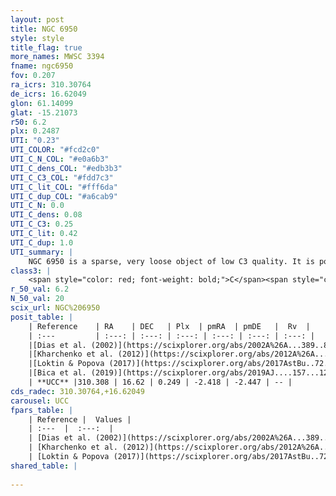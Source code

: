 ```yaml
---
layout: post
title: NGC 6950
style: style
title_flag: true
more_names: MWSC 3394
fname: ngc6950
fov: 0.207
ra_icrs: 310.30764
de_icrs: 16.62049
glon: 61.14099
glat: -15.21073
r50: 6.2
plx: 0.2487
UTI: "0.23"
UTI_COLOR: "#fcd2c0"
UTI_C_N_COL: "#e0a6b3"
UTI_C_dens_COL: "#edb3b3"
UTI_C_C3_COL: "#fdd7c3"
UTI_C_lit_COL: "#fff6da"
UTI_C_dup_COL: "#a6cab9"
UTI_C_N: 0.0
UTI_C_dens: 0.08
UTI_C_C3: 0.25
UTI_C_lit: 0.42
UTI_C_dup: 1.0
UTI_summary: |
    NGC 6950 is a sparse, very loose object of low C3 quality. It is poorly studied in the literature, with no articles listed in the last 6 years.<br><br><span style="color: #99180f; font-weight: bold;">Warning: </span>contains less than 25 stars with <i>P>0.5</i> estimated.
class3: |
    <span style="color: red; font-weight: bold;">C</span><span style="color: red; font-weight: bold;">C</span>
r_50_val: 6.2
N_50_val: 20
scix_url: NGC%206950
posit_table: |
    | Reference    | RA    | DEC   | Plx  | pmRA  | pmDE   |  Rv  |
    | :---         | :---: | :---: | :---: | :---: | :---: | :---: |
    |[Dias et al. (2002)](https://scixplorer.org/abs/2002A%26A...389..871D) | 310.267 | 16.618 | -- | -1.77 | -3.62 | -- |
    |[Kharchenko et al. (2012)](https://scixplorer.org/abs/2012A%26A...543A.156K) | 310.266 | 16.63 | -- | -1.65 | -6.54 | -- |
    |[Loktin & Popova (2017)](https://scixplorer.org/abs/2017AstBu..72..257L) | 310.26 | 16.618 | -- | 0.134 | -1.534 | -- |
    |[Bica et al. (2019)](https://scixplorer.org/abs/2019AJ....157...12B) | 310.288 | 16.643 | -- | -- | -- | -- |
    | **UCC** |310.308 | 16.62 | 0.249 | -2.418 | -2.447 | -- | 
cds_radec: 310.30764,+16.62049
carousel: UCC
fpars_table: |
    | Reference |  Values |
    | :---  |  :---:  |
    | [Dias et al. (2002)](https://scixplorer.org/abs/2002A%26A...389..871D) | `E(B-V)=0.06, Dist=1070.0, Age=9.26` |
    | [Kharchenko et al. (2012)](https://scixplorer.org/abs/2012A%26A...543A.156K) | `e_bv=0.375, distance=3280, log_age=9.205` |
    | [Loktin & Popova (2017)](https://scixplorer.org/abs/2017AstBu..72..257L) | `E(B-V)=0.253, Dmod=13.014, logt=9.01` |
shared_table: |
    
---
```

